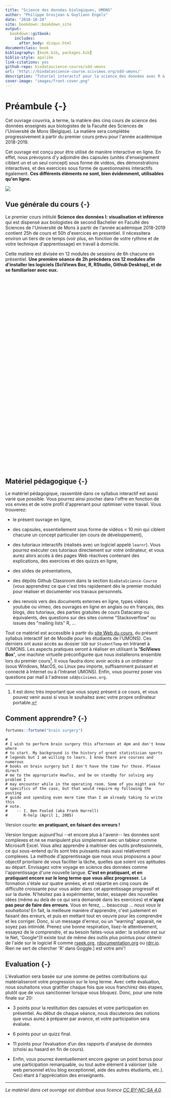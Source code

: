 ```yaml
--- 
title: "Science des données biologiques, UMONS"
author: "Philippe Grosjean & Guyliann Engels"
date: "2018-10-24"
site: bookdown::bookdown_site
output:
  bookdown::gitbook:
    includes:
      after_body: disqus.html
documentclass: book
bibliography: [book.bib, packages.bib]
biblio-style: apalike
link-citations: yes
github-repo: biodatascience-course/sdd-umons
url: 'http\://biodatascience-course.sciviews.org/sdd-umons/'
description: "Tutoriel interactif pour la science des données avec R & SciViews-R."
cover-image: "images/front-cover.png"
---
```


# Préambule {-}




Cet ouvrage couvrira, à terme, la matière des cinq cours de science des données enseignés aux biologistes de la Faculté des Sciences de l'Université de Mons (Belgique). La matière sera complétée progressivement à partir du premier cours prévu pour l'année académique 2018-2019.

Cet ouvrage est conçu pour être utilisé de manière interactive en ligne. En effet, nous prévoyons d'y adjoindre des capsules (unités d'enseignement ciblant un et un seul concept) sous forme de vidéos, des démonstrations interactives, et des exercices sous forme de questionnaires interactifs également. **Ces différents éléments ne sont, bien évidemment, utilisables qu'en ligne.**

![](images/front-cover.png)


## Vue générale du cours {-}

Le premier cours intitulé **Science des données I: visualisation et inférence** qui est dispensé aux biologistes de second Bachelier en Faculté des Sciences de l'Université de Mons à partir de l'année académique 2018-2019 contient 25h de cours et 50h d'exercices en presentiel. Il nécessitera environ un tiers de ce temps (voir plus, en fonction de votre rythme et de votre technique d'apprentissage) en travail à domicile.

Cette matière est divisée en 12 modules de sessions de 6h chacune en présentiel. **Une première séance de 2h précèdera ces 12 modules afin d'installer les logiciels (SciViews Box, R, RStudio, Github Desktop), et de se familiariser avec eux.**

<!--html_preserve--><div id="htmlwidget-7d500a5dd7a37d085872" style="width:600px;height:600px;" class="grViz html-widget"></div>
<script type="application/json" data-for="htmlwidget-7d500a5dd7a37d085872">{"x":{"diagram":"\ndigraph general_flow {\n  graph [rankdir = \"TB\", overlap = true, compount = true, fontsize = 10]\n  \n  node [shape = box,\n        fontname = Helvetica,\n        style = filled,\n        fillcolor = LightSteelBlue,\n        fixedsize = true,\n        width = 2]\n  \"1 Introduction\"; \"12 Design/critique\"\n  \n  subgraph cluster_0 {\n    style = filled;\n    color = lightgrey;\n    node [style = filled, color = red];\n    \"2 Visualisation I\"->\"3 Visualisation II\"\n    \"2 Visualisation I\"->\"4 Visualisation III\"\n    label = \"Visualisation & description des données\";\n    color = lightgray\n  }\n  \n  subgraph cluster_1 {\n    style = filled;\n    color = lightgrey;\n    node [style = filled, color = blue];\n    \"5 Quantitatif\"->\"6 Qualitatif\"\n    label = \"Importation & transformation des données\";\n    color = lightgray\n  }\n  \n  subgraph cluster_2 {\n    style = filled;\n    color = lightgrey;\n    node [style = filled, color = green];\n    \"7 Probabilités\"->\"8 Test Chi2\"\n    \"7 Probabilités\"->\"9 IC/t-test\"\n    \"8 Test Chi2\"->\"9 IC/t-test\"\n    \"9 IC/t-test\"->\"10 ANOVA\"\n    \"10 ANOVA\"->\"11 Correlation\"\n    label = \"Inférence & hypothèses\";\n    color = lightgray\n  }\n\n  \"1 Introduction\"->\"2 Visualisation I\" [lhead = cluster_0]\n  \"2 Visualisation I\"->\"5 Quantitatif\" [lhead = cluster_1]\n  \"3 Visualisation II\"->\"7 Probabilités\" [lhead = cluster_2]\n  \"4 Visualisation III\"->\"7 Probabilités\" [lhead = cluster_2]\n  \"6 Qualitatif\"->\"7 Probabilités\" [lhead = cluster_2]\n  \"11 Correlation\"->\"12 Design/critique\"\n}\n","config":{"engine":"dot","options":null}},"evals":[],"jsHooks":[]}</script><!--/html_preserve-->


## Matériel pédagogique {-}

Le matériel pédagogique, rassemblé dans ce syllabus interactif est aussi varié que possible. Vous pourrez ainsi piocher dans l'offre en fonction de vos envies et de votre profil d'apprenant pour optimiser votre travail. Vous trouverez:

- le présent ouvrage en ligne,

- des capsules, essentiellement sous forme de vidéos < 10 min qui ciblent chacune un concept particulier (en cours de développement),

- des tutoriaux interactifs (réalisés avec un logiciel appelé `learnr`). Vous pourrez exécuter ces tutoriaux directement sur votre ordinateur, et vous aurez alors accès à des pages Web réactives contenant des explications, des exercices et des quizzs en ligne,

- des slides de présentations,

- des dépôts Github Classroom dans la section `BioDataScience-Course` (vous apprendrez ce que c'est très rapidement dès le premier module) pour réaliser et documenter vos travaux personnels.

- des renvois vers des documents externes en ligne, types vidéos youtube ou vimeo, des ouvrages en ligne en anglais ou en français, des blogs, des tutoriaux, des parties gratuites de cours Datacamp ou équivalents, des questions sur des sites comme "Stackoverflow" ou issues des "mailing lists" R, ...

<div class="info">
<p>Tout ce matériel est accessible à partir du <a href="http://biodatascience-course.sciviews.org">site Web du cours</a>, du présent syllabus interactif (et de Moodle pour les étudiants de l'UMONS). Ces derniers ont aussi accès au dossier <code>SDD</code> sur <code>StudentTemp</code> en Intranet à l'UMONS. Les aspects pratiques seront à réaliser en utilisant la <strong>'SciViews Box'</strong>, une machine virtuelle préconfigurée que nous installerons ensemble lors du premier cours<a href="#fn1" class="footnoteRef" id="fnref1"><sup>1</sup></a>. Il vous faudra donc avoir accès à un ordinateur (sous Windows, MacOS, ou Linux peu importe, suffisamment puissant et connecté à Internet ou à l'Intranet UMONS). Enfin, vous pourrez poser vos questions par mail à l'adresse <code>sdd@sciviews.org</code>.</p>
<div class="footnotes">
<hr />
<ol>
<li id="fn1"><p>Il est donc très important que vous soyez présent à ce cours, et vous pouvez venir aussi si vous le souhaitez avec votre propre ordinateur portable.<a href="#fnref1">↩</a></p></li>
</ol>
</div>
</div>


## Comment apprendre? {-}


```r
fortunes::fortune("brain surgery")
```

```
# 
# I wish to perform brain surgery this afternoon at 4pm and don't know where
# to start. My background is the history of great statistician sports
# legends but I am willing to learn. I know there are courses and numerous
# books on brain surgery but I don't have the time for those. Please direct
# me to the appropriate HowTos, and be on standby for solving any problem I
# may encounter while in the operating room. Some of you might ask for
# specifics of the case, but that would require my following the posting
# guide and spending even more time than I am already taking to write this
# note.
#    -- I. Ben Fooled (aka Frank Harrell)
#       R-help (April 1, 2005)
```

Version courte: **en pratiquant, en faisant des erreurs !**

Version longue: aujourd'hui --et encore plus à l'avenir-- les données sont complexes et ne se manipulent plus simplement avec un tableur comme Microsoft Excel. Vous allez apprendre à maitriser des outils professionnels, ce qui sous-entend qu'ils sont très puissants mais aussi relativement complexes. La méthode d'apprentissage que nous vous proposons a pour objectif prioritaire de vous faciliter la tâche, quelles que soient vos aptitudes au départ. Envisagez votre voyage en science des données comme l'apprentissage d'une nouvelle langue. **C'est en pratiquant, et en pratiquant encore sur le long terme que vous allez progresser.** La formation s'étale sur quatre années, et est répartie en cinq cours de difficulté croissante pour vous aider dans cet apprentissage progressif et sur la durée. N'hésitez pas à expérimenter, tester, essayer des nouvelles idées (même au delà de ce qui sera demandé dans les exercices) et **n'ayez pas peur de faire des erreurs**. Vous en ferez, ... beaucoup ... _nous vous le souhaitons!_ En fait, la meilleure manière d'apprendre, c'est justement en faisant des erreurs, et puis en mettant tout en oeuvre pour les comprendre et les corriger. Donc, si un message d'erreur, ou un "warning" apparait, ne soyez pas intimidé. Prenez une bonne respiration, lisez-le attentivement, essayez de le comprendre, et au besoin faites-vous aider: la solution est sur le Net, 'Google^[Il existe tout de même des outils plus pointus pour obtenir de l'aide sur le logiciel R comme [rseek.org](https://rseek.org), [rdocumentation.org](https://www.rdocumentation.org) ou [rdrr.io](https://rdrr.io). Rien ne sert de chercher 'R' dans Goggle.] est votre ami'!


## Evaluation {-}

L'évaluation sera basée sur une somme de petites contributions qui matérialiseront votre progression sur le long terme. Avec cette évaluation, nous souhaitons vous gratifier chaque fois que vous franchirez des étapes, plutôt que de vous sanctionner lorsque vous bloquez. Donc, pour une note finale sur 20:

<!-- - 2 points pour la progression sur base des exercices que vous réaliserez en classe inversée (donc, chez vous). -->

- 3 points pour la restitution des capsules et votre participation en présentiel. Au début de chaque séance, nous discuterons des notions que vous aurez à préparer par avance, et votre participation sera évaluée.

- 6 points pour un quizz final.

<!-- : vous aurez à répondre à cinq questions au hasard (set différent pour chaque étudiant sur base de 20 questions au total). -->

- 11 points pour l’évaluation d’un des rapports d'analyse de données (choisi au hasard en fin de cours).

- Enfin, vous pourrez éventuellement encore gagner un point bonus pour une participation remarquable, ou tout autre élément à valoriser (site web personnel et/ou blog exceptionnel, aide des autres étudiants, etc.). Ceci étant à l'appréciation des enseignants.

----

_Le matériel dans cet ouvrage est distribué sous licence [CC BY-NC-SA 4.0](https://creativecommons.org/licenses/by-nc-sa/4.0/deed.fr)._
